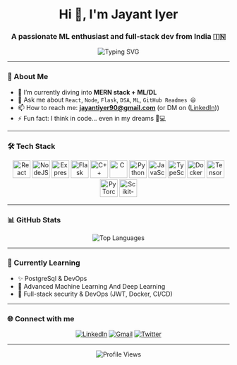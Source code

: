 <h1 align="center">Hi 👋, I'm Jayant Iyer</h1>
<h3 align="center">A passionate ML enthusiast and full-stack dev from India 🇮🇳</h3>

<p align="center">
  <img src="https://readme-typing-svg.herokuapp.com?font=Fira+Code&weight=500&size=22&pause=1000&center=true&width=435&lines=Full+Stack+MERN+Developer;Machine+Learning+%7C+Deep+Learning+Enthusiast;Open+Source+Contributor;Always+Learning+New+Tech+🚀" alt="Typing SVG" />
</p>

---

### 🚀 About Me

- 🌱 I’m currently diving into **MERN stack + ML/DL**
- 💬 Ask me about `React`, `Node`, `Flask`, `DSA`, `ML`, `GitHub Readmes 😄`
- 📫 How to reach me: **jayantiyer90@gmail.com** (or DM on ([LinkedIn](https://www.linkedin.com/in/jayant-iyer-156a27297/)))
- ⚡ Fun fact: I think in code... even in my dreams 🧠💻

---

### 🛠️ Tech Stack

<p align="center">
  <img src="https://cdn.jsdelivr.net/gh/devicons/devicon/icons/react/react-original.svg" height="40" alt="React"/>
  <img src="https://cdn.jsdelivr.net/gh/devicons/devicon/icons/nodejs/nodejs-original.svg" height="40" alt="NodeJS"/>
  <img src="https://cdn.jsdelivr.net/gh/devicons/devicon/icons/express/express-original.svg" height="40" alt="ExpressJS"/>
  <img src="https://cdn.jsdelivr.net/gh/devicons/devicon/icons/flask/flask-original.svg" height="40" alt="Flask"/>
  <img src="https://cdn.jsdelivr.net/gh/devicons/devicon/icons/cplusplus/cplusplus-original.svg" height="40" alt="C++"/>
  <img src="https://cdn.jsdelivr.net/gh/devicons/devicon/icons/c/c-original.svg" height="40" alt="C"/>
  <img src="https://cdn.jsdelivr.net/gh/devicons/devicon/icons/python/python-original.svg" height="40" alt="Python"/>
  <img src="https://cdn.jsdelivr.net/gh/devicons/devicon/icons/javascript/javascript-original.svg" height="40" alt="JavaScript"/>
  <img src="https://cdn.jsdelivr.net/gh/devicons/devicon/icons/typescript/typescript-original.svg" height="40" alt="TypeScript"/>
  <img src="https://cdn.jsdelivr.net/gh/devicons/devicon/icons/docker/docker-original.svg" height="40" alt="Docker"/>
  <img src="https://cdn.jsdelivr.net/gh/devicons/devicon/icons/tensorflow/tensorflow-original.svg" height="40" alt="TensorFlow"/>
  <img src="https://cdn.jsdelivr.net/gh/devicons/devicon/icons/pytorch/pytorch-original.svg" height="40" alt="PyTorch"/>
  <img src="https://cdn.jsdelivr.net/gh/devicons/devicon/icons/scikitlearn/scikitlearn-original.svg" height="40" alt="Scikit-learn"/>
</p>

---

### 📊 GitHub Stats

<p align="center">
  <img src="https://github-readme-stats.vercel.app/api/top-langs/?username=JayTheCoder77&layout=compact&theme=radical" alt="Top Languages" />
</p>

---

### 🧠 Currently Learning

- ✨ PostgreSql & DevOps
- 🤖 Advanced Machine Learning And Deep Learning
- 🔐 Full-stack security & DevOps (JWT, Docker, CI/CD)

---

### 🌐 Connect with me

<p align="center">
  <a href="(https://www.linkedin.com/in/jayant-iyer-156a27297/)" target="_blank"><img src="https://img.shields.io/badge/LinkedIn-blue?style=for-the-badge&logo=linkedin" alt="LinkedIn"/></a>
  <a href="jayantiyer90@gmail.com"><img src="https://img.shields.io/badge/Gmail-red?style=for-the-badge&logo=gmail" alt="Gmail"/></a>
  <a href="https://x.com/JV2077" target="_blank"><img src="https://img.shields.io/badge/Twitter-black?style=for-the-badge&logo=twitter" alt="Twitter"/></a>
</p>

---

<p align="center">
  <img src="https://komarev.com/ghpvc/?username=JayTheCoder77&label=Profile%20views&color=0e75b6&style=flat" alt="Profile Views" />
</p>
